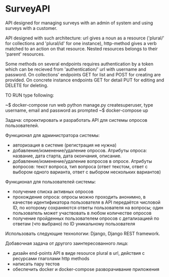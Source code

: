 # SurveyAPI

API designed for managing surveys with an admin of system and using surveys with a customer.

API designed with such architecture: url gives a noun as a resource ('plural/'
for collections and 'plural/id' for one instance), http-method gives a verb
matched to an action on that resource. Nested resources belongs to their 'parent'
resources.

Some methods on several endpoints requires authentication by a token which can be
recieved from 'authentication/' url with username and password.
On collections' endpoints GET for list and POST for creating are provided.
On concrete instance endpoints GET for detail PUT for editing and DELETE for deleting.

TO RUN type following:

~$ docker-compose run web python manage.py createsuperuser, type username, email and password as prompted
~$ docker-compose up





Задача: спроектировать и разработать API для системы опросов пользователей.

Функционал для администратора системы:

- авторизация в системе (регистрация не нужна)
- добавление/изменение/удаление опросов. 
Атрибуты опроса: название, дата старта, дата окончания, описание.
- добавление/изменение/удаление вопросов в опросе. 
Атрибуты вопросов: текст вопроса, тип вопроса (ответ текстом, ответ с выбором одного варианта, ответ с выбором нескольких вариантов)

Функционал для пользователей системы:

- получение списка активных опросов
- прохождение опроса: опросы можно проходить анонимно, в качестве идентификатора пользователя в API передаётся числовой ID, 
по которому сохраняются ответы пользователя на вопросы; один пользователь может участвовать в любом количестве опросов
- получение пройденных пользователем опросов с детализацией по ответам (что выбрано) по ID уникальному пользователя

Использовать следующие технологии: Django, Django REST framework.

Добавочная задача от другого заинтересованного лица:
- дизайн end-points API в виде resource plural в url, действия с ресурсами глаголами http methods
- написать пару тестов
- обеспечить docker и docker-compose разворачивание приложения

